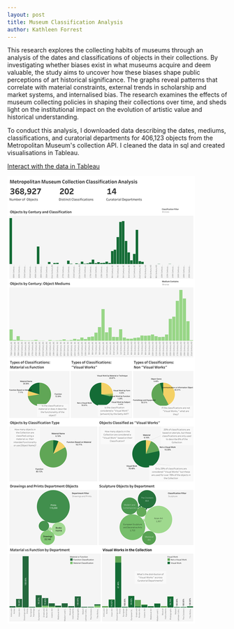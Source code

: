 ```yaml
---
layout: post
title: Museum Classification Analysis
author: Kathleen Forrest
---
```


This research explores the collecting habits of museums through an analysis of the dates and classifications of objects in their collections. By investigating whether biases exist in what museums acquire and deem valuable, the study aims to uncover how these biases shape public perceptions of art historical significance. The graphs reveal patterns that correlate with material constraints, external trends in scholarship and market systems, and internalised bias. The research examines the effects of museum collecting policies in shaping their collections over time, and sheds light on the institutional impact on the evolution of artistic value and historical understanding.

To conduct this analysis, I downloaded data describing the dates, mediums, classifications, and curatorial departments for 406,123 objects from the Metropolitan Museum's collection API. I cleaned the data in sql and created visualisations in Tableau. 

[Interact with the data in Tableau](https://public.tableau.com/shared/SQ9WZ2MFW?:display_count=n&:origin=viz_share_link)

![Classifications](https://raw.githubusercontent.com/katforrest/katforrest.github.io/master/assets/img/Dashboard1.png)
